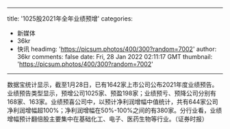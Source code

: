 
---
title: '1025股2021年全年业绩预增'
categories: 
 - 新媒体
 - 36kr
 - 快讯
headimg: 'https://picsum.photos/400/300?random=7002'
author: 36kr
comments: false
date: Fri, 28 Jan 2022 02:11:17 GMT
thumbnail: 'https://picsum.photos/400/300?random=7002'
---

<div>   
数据宝统计显示，截至1月28日，已有1642家上市公司公布2021年度业绩预告。业绩预告类型显示，预增公司1025家、预盈198家；业绩预亏、预降公司分别有168家、163家。业绩预喜公司中，以预计净利润增幅中值统计，共有644家公司净利润增幅超100%；净利润增幅在50%-100%之间的有380家。分行业看，业绩增幅预计翻倍股主要集中在基础化工、电子、医药生物等行业。（证券时报）  
</div>
            